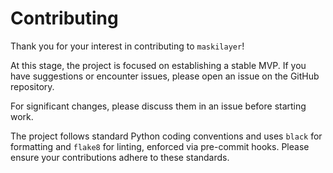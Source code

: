 # Contributing

Thank you for your interest in contributing to `maskilayer`!

At this stage, the project is focused on establishing a stable MVP. If you have suggestions or encounter issues, please open an issue on the GitHub repository.

For significant changes, please discuss them in an issue before starting work.

The project follows standard Python coding conventions and uses `black` for formatting and `flake8` for linting, enforced via pre-commit hooks. Please ensure your contributions adhere to these standards.
